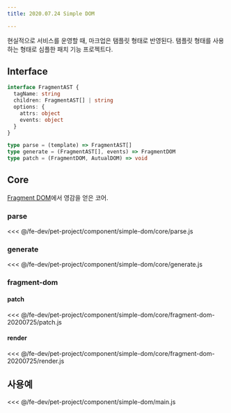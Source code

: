 ```yaml
---
title: 2020.07.24 Simple DOM

---
```


현실적으로 서비스를 운영할 때, 마크업은 탬플릿 형태로 반영된다.
탬플릿 형태를 사용하는 형태로 심플한 패치 기능 프로젝트다.

## Interface
```ts
interface FragmentAST {
  tagName: string
  children: FragmentAST[] | string
  options: {
    attrs: object
    events: object
  }
}

type parse = (template) => FragmentAST[]
type generate = (FragmentAST[], events) => FragmentDOM
type patch = (FragmentDOM, AutualDOM) => void
```

## Core
[Fragment DOM](/fe-dev/pet-project/component/fragment-dom.html)에서 영감을 얻은 코어.

### parse
<<< @/fe-dev/pet-project/component/simple-dom/core/parse.js

### generate
<<< @/fe-dev/pet-project/component/simple-dom/core/generate.js

### fragment-dom
#### patch
<<< @/fe-dev/pet-project/component/simple-dom/core/fragment-dom-20200725/patch.js

#### render
<<< @/fe-dev/pet-project/component/simple-dom/core/fragment-dom-20200725/render.js

## 사용예
<<< @/fe-dev/pet-project/component/simple-dom/main.js
